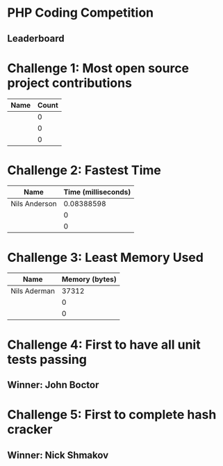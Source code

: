 # PHP Coding Competition
## Leaderboard

# Challenge 1: Most open source project contributions
| Name         | Count |
|--------------|-------|
|              | 0     |
|              | 0     |
|              | 0     |

# Challenge 2: Fastest Time
| Name         | Time (milliseconds) |
|--------------|---------------------|
|Nils Anderson | 0.08388598          |
|              | 0                   |
|              | 0                   |

# Challenge 3: Least Memory Used
| Name         | Memory (bytes) |
|--------------|----------------|
| Nils Aderman | 37312          |
|              | 0              |
|              | 0              |

# Challenge 4: First to have all unit tests passing
## Winner: John Boctor

# Challenge 5: First to complete hash cracker
## Winner: Nick Shmakov

